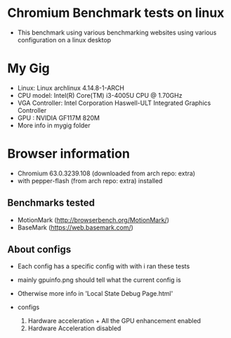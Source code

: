 # Chromium Benchmark tests on linux
- This benchmark using various benchmarking websites using various configuration on a linux desktop

# My Gig
- Linux: Linux archlinux 4.14.8-1-ARCH
- CPU model: Intel(R) Core(TM) i3-4005U CPU @ 1.70GHz
- VGA Controller: Intel Corporation Haswell-ULT Integrated Graphics Controller
- GPU : NVIDIA GF117M 820M
- More info in mygig folder

# Browser information
- Chromium 63.0.3239.108 (downloaded from arch repo: extra)
- with pepper-flash (from arch repo: extra) installed

## Benchmarks tested
- MotionMark (http://browserbench.org/MotionMark/)
- BaseMark (https://web.basemark.com/)

## About configs
- Each config has a specific config with with i ran these tests
- mainly gpuinfo.png should tell what the current config is
- Otherwise more info in 'Local State Debug Page.html'

- configs
	1. Hardware acceleration + All the GPU enhancement enabled
	2. Hardware Acceleration disabled

